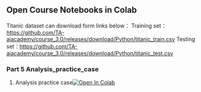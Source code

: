 ## Open Course Notebooks in Colab
 Titanic dataset can download form links below：
 Training set：https://github.com/TA-aiacademy/course_3.0/releases/download/Python/titanic_train.csv
 Testing  set：https://github.com/TA-aiacademy/course_3.0/releases/download/Python/titanic_test.csv
 
### Part 5 Analysis_practice_case
1. Analysis practice case[![Open In Colab](https://colab.research.google.com/assets/colab-badge.svg)](https://colab.research.google.com/github/TA-aiacademy/course_3.0/blob/python/01_Python/Part5_Analysis_practice_case/TitanicPreprocess.ipynb)
